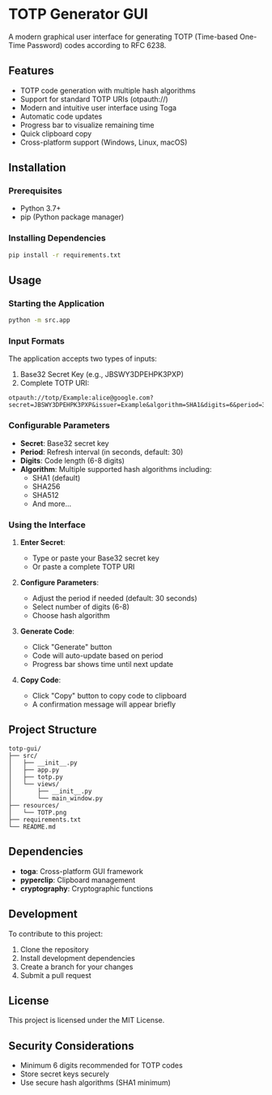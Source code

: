 # TOTP Generator GUI

A modern graphical user interface for generating TOTP (Time-based One-Time Password) codes according to RFC 6238.

## Features

- TOTP code generation with multiple hash algorithms
- Support for standard TOTP URIs (otpauth://)
- Modern and intuitive user interface using Toga
- Automatic code updates
- Progress bar to visualize remaining time
- Quick clipboard copy
- Cross-platform support (Windows, Linux, macOS)

## Installation

### Prerequisites

- Python 3.7+
- pip (Python package manager)

### Installing Dependencies

```bash
pip install -r requirements.txt
```

## Usage

### Starting the Application

```bash
python -m src.app
```

### Input Formats

The application accepts two types of inputs:

1. Base32 Secret Key (e.g., JBSWY3DPEHPK3PXP)
2. Complete TOTP URI:
```
otpauth://totp/Example:alice@google.com?secret=JBSWY3DPEHPK3PXP&issuer=Example&algorithm=SHA1&digits=6&period=30
```

### Configurable Parameters

- **Secret**: Base32 secret key
- **Period**: Refresh interval (in seconds, default: 30)
- **Digits**: Code length (6-8 digits)
- **Algorithm**: Multiple supported hash algorithms including:
  - SHA1 (default)
  - SHA256
  - SHA512
  - And more...

### Using the Interface

1. **Enter Secret**:
   - Type or paste your Base32 secret key
   - Or paste a complete TOTP URI

2. **Configure Parameters**:
   - Adjust the period if needed (default: 30 seconds)
   - Select number of digits (6-8)
   - Choose hash algorithm

3. **Generate Code**:
   - Click "Generate" button
   - Code will auto-update based on period
   - Progress bar shows time until next update

4. **Copy Code**:
   - Click "Copy" button to copy code to clipboard
   - A confirmation message will appear briefly

## Project Structure

```
totp-gui/
├── src/
│   ├── __init__.py
│   ├── app.py
│   ├── totp.py
│   └── views/
│       ├── __init__.py
│       └── main_window.py
├── resources/
│   └── TOTP.png
├── requirements.txt
└── README.md
```

## Dependencies

- **toga**: Cross-platform GUI framework
- **pyperclip**: Clipboard management
- **cryptography**: Cryptographic functions

## Development

To contribute to this project:

1. Clone the repository
2. Install development dependencies
3. Create a branch for your changes
4. Submit a pull request

## License

This project is licensed under the MIT License.

## Security Considerations

- Minimum 6 digits recommended for TOTP codes
- Store secret keys securely
- Use secure hash algorithms (SHA1 minimum)